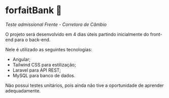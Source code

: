 # forfaitBank 💸

*Teste admissional Frente - Corretora de Câmbio*

O projeto será desenvolvido em 4 dias úteis partindo inicialmente do front-end para o back-end.

Nele é utilizado as seguintes tecnologias:

- Angular;
- Tailwind CSS para estilização;
- Laravel para API REST;
- MySQL para banco de dados.

Não possui testes unitários, pois ainda não tive a oportunidade de aprender adequadamente.
